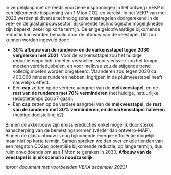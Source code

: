 In vergelijking met de reeds voorziene inspanningen in het ontwerp VEKP is een bijkomende inspanning van 1 Mton CO2-eq vereist. In het VEKP van mei 2023 werden al diverse technologische maatregelen doorgerekend in de vee- en de glastuinbouwsector. Bijkomende technologische mogelijkheden zijn beperkt, zeker op korte termijn. De enige geloofwaardige bijkomende reductie kan worden behaald door de afbouw van de veestapel. Dit zou kunnen worden ingevuld door:

- **30% afbouw van de rundvee- en de varkensstapel tegen 2030 vergeleken met 2021**. Voor de varkensstapel zou het huidige reductietempo licht moeten versnellen, voor vleesvee zou het tempo moeten verdriedubbelen, en voor melkvee zou de stijgende trend volledig moeten worden omgekeerd. Vlaanderen zou tegen 2030 ca. 400.000 minder runderen hebben. Ingrijpen in de pluimveestapel heeft nauwelijks effect.
- Een **cap** zetten op de verdere aangroei van de **melkveestapel**, en de **rest van de runderen met 70% verminderen** (het huidige, natuurlijke reductietempo zou x7 gaan).
- Een **cap** zetten op de verdere aangroei van de **melkveestapel**, de **rest van de runderen met 30% verminderen, en de varkensstapel halveren** (huidige doelstelling x2). 

Binnen de akkerbouw zijn emissiereducties enkel mogelijk door sterke aanscherping van de bemestingsnormen (vérder dan ontwerp-MAP). Binnen de glastuinbouw is nog bijkomende energie-efficiëntie mogelijk maar niet op korte termijn. Samen spreken we dan over enkele tienden van een megaton CO2eq potentiële bijkomende reductie, op lange termijn, dus ruim onvoldoende om aan 1 Mton te geraken in 2030. **Afbouw van de veestapel is in elk scenario noodzakelijk**.

*(bron: document met voorbeelden VEKA december 2023)*
